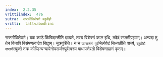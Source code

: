 ```yaml
---
index:  2.2.35
vrittiindex:  476
sutra:  सप्तमीविसेषणे बहुव्रीहौ
vritti:  tattvabodhini 
---
```


सप्तमीविशेषणे। यदा कण्ठे किंचिदस्तीति ज्ञायते, तस्य विशेषणं काल इथि, तदेदं सप्तमीग्रहणम्। अन्यदा तु तेन विनापि विसेषणत्वादेव सिद्धम्। चुत्रगुरिति। न च `उपसर्जनं पूर्व`मित्येवेदं सिध्यतीति वाच्यं, `बहुव्रीहौ सप्तमी`त्युक्ते तक्र कोण्ढिन्यन्यायेनोपसर्जनपूर्वत्वस्य बाधापत्तेरतो विशेषणग्रहणं कृतम्।

